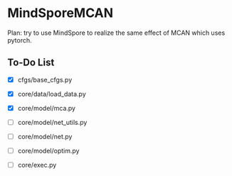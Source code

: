 # MindSporeMCAN

Plan: try to use MindSpore to realize the same effect of MCAN which uses pytorch.

## To-Do List

- [x] cfgs/base_cfgs.py

- [x] core/data/load_data.py

- [x] core/model/mca.py

- [ ] core/model/net_utils.py

- [ ] core/model/net.py

- [ ] core/model/optim.py

- [ ] core/exec.py
